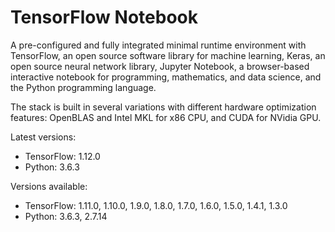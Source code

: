 
# TensorFlow Notebook

A pre-configured and fully integrated minimal runtime environment with TensorFlow, an open source software library for machine learning, Keras, an open source neural network library, Jupyter Notebook, a browser-based interactive notebook for programming, mathematics, and data science, and the Python programming language.

The stack is built in several variations with different hardware optimization features: OpenBLAS and Intel MKL for x86 CPU, and CUDA for NVidia GPU.


Latest versions:

* TensorFlow: 1.12.0
* Python: 3.6.3

Versions available:

* TensorFlow: 1.11.0, 1.10.0, 1.9.0, 1.8.0, 1.7.0, 1.6.0, 1.5.0, 1.4.1, 1.3.0
* Python: 3.6.3, 2.7.14

